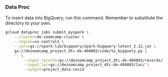 ### Data Proc
To insert data into BigQuery, run this command. Remember to substitute the directory to your own. 

```bash
gcloud dataproc jobs submit pyspark \
    --cluster=de-zoomcamp-cluster \
    --region=us-central1 \
    --jars=gs://spark-lib/bigquery/spark-bigquery-latest_2.12.jar \
    gs://dezoomcamp_project_dtc-de-404803/code/to_bigquery.py \
    -- \
        --input_records=gs://dezoomcamp_project_dtc-de-404803/records/ \
        --input_loc=gs://dezoomcamp_project_dtc-de-404803/loc/ \
        --output=project_data.covid
```
